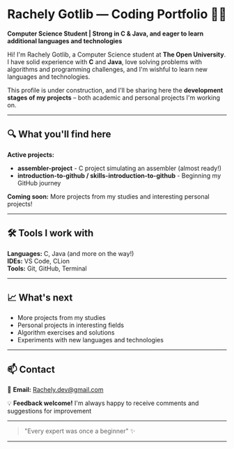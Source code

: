 # Rachely Gotlib — Coding Portfolio 👩‍💻

**Computer Science Student | Strong in C & Java, and eager to learn additional languages ​​and technologies**

Hi! I'm Rachely Gotlib, a Computer Science student at **The Open University**.  
I have solid experience with **C** and **Java**, love solving problems with algorithms and programming challenges, and I'm wishful to learn new languages and technologies.


This profile is under construction, and I'll be sharing here the **development stages of my projects** – both academic and personal projects I'm working on.

---

## 🔍 What you'll find here

**Active projects:**
- **assembler-project** - C project simulating an assembler (almost ready!)
- **introduction-to-github / skills-introduction-to-github** - Beginning my GitHub journey

**Coming soon:** More projects from my studies and interesting personal projects!

---

## 🛠️ Tools I work with

**Languages:** C, Java (and more on the way!)  
**IDEs:** VS Code, CLion  
**Tools:** Git, GitHub, Terminal

---

## 📈 What's next

- More projects from my studies 
- Personal projects in interesting fields
- Algorithm exercises and solutions
- Experiments with new languages and technologies

---

## 📫 Contact

📧 **Email:** Rachely.dev@gmail.com

💡 **Feedback welcome!** I'm always happy to receive comments and suggestions for improvement

---

> "Every expert was once a beginner" ✨

---

